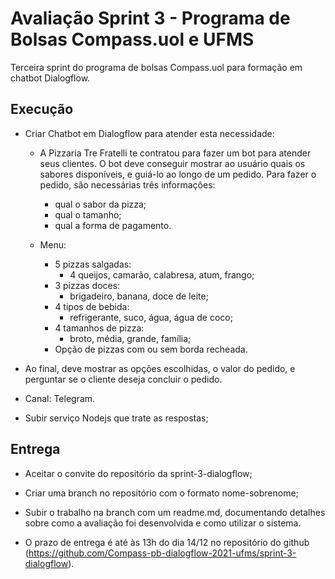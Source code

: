 # Avaliação Sprint 3 - Programa de Bolsas Compass.uol e UFMS

Terceira sprint do programa de bolsas Compass.uol para formação em chatbot Dialogflow.


## Execução

- Criar Chatbot em Dialogflow para atender esta necessidade:
  - A Pizzaria Tre Fratelli te contratou para fazer um bot para atender seus clientes.
O bot deve conseguir mostrar ao usuário quais os sabores disponíveis, e guiá-lo ao longo de um pedido.
Para fazer o pedido, são necessárias três informações:
    - qual o sabor da pizza;
    - qual o tamanho;
    - qual a forma de pagamento. 

  - Menu:
    - 5 pizzas salgadas:
      - 4 queijos, camarão, calabresa, atum, frango;
    - 3 pizzas doces:
      - brigadeiro, banana, doce de leite;
    - 4 tipos de bebida:
      - refrigerante, suco, água, água de coco;
    - 4 tamanhos de pizza:
      - broto, média, grande, família; 
    - Opção de pizzas com ou sem borda recheada.
    
- Ao final, deve mostrar as opções escolhidas, o valor do pedido, e perguntar se o cliente deseja concluir o pedido.

- Canal: Telegram.

- Subir serviço Nodejs que trate as respostas;


## Entrega

- Aceitar o convite do repositório da sprint-3-dialogflow;

- Criar uma branch no repositório com o formato nome-sobrenome;

- Subir o trabalho na branch com um readme.md, documentando detalhes sobre como a avaliação foi desenvolvida e como utilizar o sistema.

- O prazo de entrega é até às 13h do dia 14/12 no repositório do github (https://github.com/Compass-pb-dialogflow-2021-ufms/sprint-3-dialogflow).
